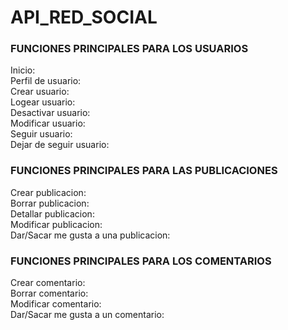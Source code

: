 # API_RED_SOCIAL

### FUNCIONES PRINCIPALES PARA LOS USUARIOS 
  Inicio:<br>
  Perfil de usuario:<br>
  Crear usuario:<br>
  Logear usuario:<br>
  Desactivar usuario:<br>
  Modificar usuario:<br>
  Seguir usuario:<br>
  Dejar de seguir usuario:<br>
  
### FUNCIONES PRINCIPALES PARA LAS PUBLICACIONES
  Crear publicacion:<br>
  Borrar publicacion:<br>
  Detallar publicacion:<br>
  Modificar publicacion:<br>
  Dar/Sacar me gusta a una publicacion:<br>
  
### FUNCIONES PRINCIPALES PARA LOS COMENTARIOS
  Crear comentario:<br>
  Borrar comentario:<br>
  Modificar comentario:<br>
  Dar/Sacar me gusta a un comentario:<br>

